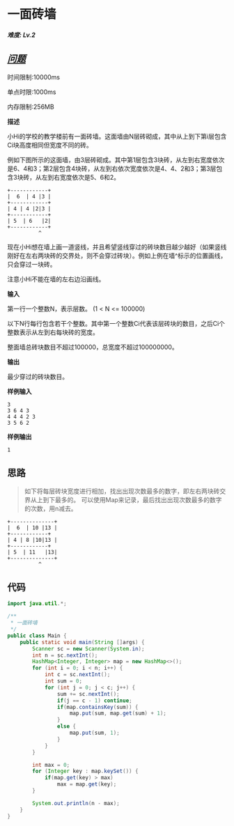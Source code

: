 # 一面砖墙

_**难度: Lv.2**_

## _[问题](http://hihocoder.com/problemset/problem/1494)_
时间限制:10000ms

单点时限:1000ms

内存限制:256MB

**描述**

小Hi的学校的教学楼前有一面砖墙。这面墙由N层砖砌成，其中从上到下第i层包含Ci块高度相同但宽度不同的砖。  

例如下图所示的这面墙，由3层砖砌成。其中第1层包含3块砖，从左到右宽度依次是6、4和3；第2层包含4块砖，从左到右依次宽度依次是4、4、2和3；第3层包含3块砖，从左到右宽度依次是5、6和2。
```
+------------+
|  6  | 4 |3 |
+------------+
| 4 | 4 |2|3 |
+------------+
| 5  | 6   |2|
+------------+
          ^
```
现在小Hi想在墙上画一道竖线，并且希望竖线穿过的砖块数目越少越好（如果竖线刚好在左右两块砖的交界处，则不会穿过砖块）。例如上例在墙^标示的位置画线，只会穿过一块砖。  

注意小Hi不能在墙的左右边沿画线。

**输入**

第一行一个整数N，表示层数。 (1 < N <= 100000)  

以下N行每行包含若干个整数。其中第一个整数Ci代表该层砖块的数目，之后Ci个整数表示从左到右每块砖的宽度。

整面墙总砖块数目不超过100000，总宽度不超过100000000。

**输出**

最少穿过的砖块数目。

**样例输入**
```
3  
3 6 4 3  
4 4 4 2 3  
3 5 6 2
```
**样例输出**
```
1
```

## 思路
> 如下将每层砖块宽度进行相加，找出出现次数最多的数字，即左右两块砖交界从上到下最多的。
可以使用Map来记录，最后找出出现次数最多的数字的次数，用n减去。
```
+--------------+
|  6  | 10 |13 |
+------------+
| 4 | 8 |10|13 |
+------------+
| 5  | 11   |13|
+--------------+
          ^
```

## 代码
```java
import java.util.*;

/**
 * 一面砖墙
 */
public class Main {
    public static void main(String []args) {
        Scanner sc = new Scanner(System.in);
        int n = sc.nextInt();
        HashMap<Integer, Integer> map = new HashMap<>();
        for (int i = 0; i < n; i++) {
            int c = sc.nextInt();
            int sum = 0;
            for (int j = 0; j < c; j++) {
                sum += sc.nextInt();
                if(j == c - 1) continue;
                if(map.containsKey(sum)) {
                    map.put(sum, map.get(sum) + 1);
                }
                else {
                    map.put(sum, 1);
                }
            }
        }

        int max = 0;
        for (Integer key : map.keySet()) {
            if(map.get(key) > max)
                max = map.get(key);
        }

        System.out.println(n - max);
    }
}
```